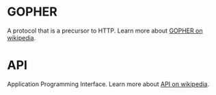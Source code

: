 # GOPHER
A protocol that is a precursor to HTTP. Learn more about [GOPHER on wikipedia](https://en.wikipedia.org/wiki/Gopher_%28protocol%29).
# API
Application Programming Interface. Learn more about [API on wikipedia](https://en.wikipedia.org/wiki/Application_programming_interface).
